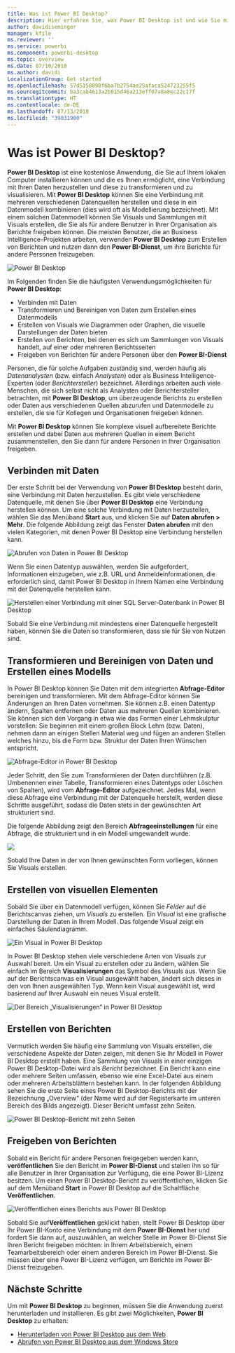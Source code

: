 ```yaml
---
title: Was ist Power BI Desktop?
description: Hier erfahren Sie, was Power BI Desktop ist und wie Sie mit der Verwendung beginnen.
author: davidiseminger
manager: kfile
ms.reviewer: ''
ms.service: powerbi
ms.component: powerbi-desktop
ms.topic: overview
ms.date: 07/10/2018
ms.author: davidi
LocalizationGroup: Get started
ms.openlocfilehash: 57d5158098f6ba7b2754ae25afaca524723255f5
ms.sourcegitcommit: ba3cab4613a2b815d46a213eff07a8a8ec22c17f
ms.translationtype: HT
ms.contentlocale: de-DE
ms.lasthandoff: 07/13/2018
ms.locfileid: "39031900"
---
```

# <a name="what-is-power-bi-desktop"></a>Was ist Power BI Desktop?

**Power BI Desktop** ist eine kostenlose Anwendung, die Sie auf Ihrem lokalen Computer installieren können und die es Ihnen ermöglicht, eine Verbindung mit Ihren Daten herzustellen und diese zu transformieren und zu visualisieren. Mit **Power BI Desktop** können Sie eine Verbindung mit mehreren verschiedenen Datenquellen herstellen und diese in ein Datenmodell kombinieren (dies wird oft als Modellierung bezeichnet). Mit einem solchen Datenmodell können Sie Visuals und Sammlungen mit Visuals erstellen, die Sie als für andere Benutzer in Ihrer Organisation als Berichte freigeben können. Die meisten Benutzer, die an Business Intelligence-Projekten arbeiten, verwenden **Power BI Desktop** zum Erstellen von Berichten und nutzen dann den **Power BI-Dienst**, um ihre Berichte für andere Personen freizugeben.

![Power BI Desktop](media/desktop-what-is-desktop/what-is-desktop_01.png)

Im Folgenden finden Sie die häufigsten Verwendungsmöglichkeiten für **Power BI Desktop**:

* Verbinden mit Daten
* Transformieren und Bereinigen von Daten zum Erstellen eines Datenmodells
* Erstellen von Visuals wie Diagrammen oder Graphen, die visuelle Darstellungen der Daten bieten
* Erstellen von Berichten, bei denen es sich um Sammlungen von Visuals handelt, auf einer oder mehreren Berichtsseiten
* Freigeben von Berichten für andere Personen über den **Power BI-Dienst**

Personen, die für solche Aufgaben zuständig sind, werden häufig als *Datenanalysten* (bzw. einfach *Analysten*) oder als Business Intelligence-Experten (oder *Berichtersteller*) bezeichnet. Allerdings arbeiten auch viele Menschen, die sich selbst nicht als Analysten oder Berichtersteller betrachten, mit **Power BI Desktop**, um überzeugende Berichts zu erstellen oder Daten aus verschiedenen Quellen abzurufen und Datenmodelle zu erstellen, die sie für Kollegen und Organisationen freigeben können.

Mit **Power BI Desktop** können Sie komplexe visuell aufbereitete Berichte erstellen und dabei Daten aus mehreren Quellen in einem Bericht zusammenstellen, den Sie dann für andere Personen in Ihrer Organisation freigeben. 

## <a name="connect-to-data"></a>Verbinden mit Daten
Der erste Schritt bei der Verwendung von **Power BI Desktop** besteht darin, eine Verbindung mit Daten herzustellen. Es gibt viele verschiedene Datenquelle, mit denen Sie über **Power BI Desktop** eine Verbindung herstellen können. Um eine solche Verbindung mit Daten herzustellen, wählen Sie das Menüband **Start** aus, und klicken Sie auf **Daten abrufen > Mehr**. Die folgende Abbildung zeigt das Fenster **Daten abrufen** mit den vielen Kategorien, mit denen Power BI Desktop eine Verbindung herstellen kann.

![Abrufen von Daten in Power BI Desktop](media/desktop-what-is-desktop/what-is-desktop_02.png)

Wenn Sie einen Datentyp auswählen, werden Sie aufgefordert, Informationen einzugeben, wie z.B. URL und Anmeldeinformationen, die erforderlich sind, damit Power BI Desktop in Ihrem Namen eine Verbindung mit der Datenquelle herstellen kann.

![Herstellen einer Verbindung mit einer SQL Server-Datenbank in Power BI Desktop](media/desktop-what-is-desktop/what-is-desktop_03.png)

Sobald Sie eine Verbindung mit mindestens einer Datenquelle hergestellt haben, können Sie die Daten so transformieren, dass sie für Sie von Nutzen sind.

## <a name="transform-and-clean-data-create-a-model"></a>Transformieren und Bereinigen von Daten und Erstellen eines Modells

In Power BI Desktop können Sie Daten mit dem integrierten **Abfrage-Editor** bereinigen und transformieren. Mit dem Abfrage-Editor können Sie Änderungen an Ihren Daten vornehmen. Sie können z.B. einen Datentyp ändern, Spalten entfernen oder Daten aus mehreren Quellen kombinieren. Sie können sich den Vorgang in etwa wie das Formen einer Lehmskulptur vorstellen: Sie beginnen mit einem großen Block Lehm (bzw. Daten), nehmen dann an einigen Stellen Material weg und fügen an anderen Stellen welches hinzu, bis die Form bzw. Struktur der Daten Ihren Wünschen entspricht. 

![Abfrage-Editor in Power BI Desktop](media/desktop-getting-started/designer_gsg_editquery.png)

Jeder Schritt, den Sie zum Transformieren der Daten durchführen (z.B. Umbenennen einer Tabelle, Transformieren eines Datentyps oder Löschen von Spalten), wird vom **Abfrage-Editor** aufgezeichnet. Jedes Mal, wenn diese Abfrage eine Verbindung mit der Datenquelle herstellt, werden diese Schritte ausgeführt, sodass die Daten stets in der gewünschten Art strukturiert sind.

Die folgende Abbildung zeigt den Bereich **Abfrageeinstellungen** für eine Abfrage, die strukturiert und in ein Modell umgewandelt wurde.

 ![](media/desktop-getting-started/shapecombine_querysettingsfinished.png)

Sobald Ihre Daten in der von Ihnen gewünschten Form vorliegen, können Sie Visuals erstellen. 

## <a name="create-visuals"></a>Erstellen von visuellen Elementen 

Sobald Sie über ein Datenmodell verfügen, können Sie *Felder* auf die Berichtscanvas ziehen, um *Visuals* zu erstellen. Ein *Visual* ist eine grafische Darstellung der Daten in Ihrem Modell. Das folgende Visual zeigt ein einfaches Säulendiagramm. 

![Ein Visual in Power BI Desktop](media/desktop-what-is-desktop/what-is-desktop_04.png)

In Power BI Desktop stehen viele verschiedene Arten von Visuals zur Auswahl bereit. Um ein Visual zu erstellen oder zu ändern, wählen Sie einfach im Bereich **Visualisierungen** das Symbol des Visuals aus. Wenn Sie auf der Berichtscanvas ein Visual ausgewählt haben, ändert sich dieses in den von Ihnen ausgewählten Typ. Wenn kein Visual ausgewählt ist, wird basierend auf Ihrer Auswahl ein neues Visual erstellt.

![Der Bereich „Visualisierungen“ in Power BI Desktop](media/desktop-what-is-desktop/what-is-desktop_05.png)

## <a name="create-reports"></a>Erstellen von Berichten

Vermutlich werden Sie häufig eine Sammlung von Visuals erstellen, die verschiedene Aspekte der Daten zeigen, mit denen Sie Ihr Modell in Power BI Desktop erstellt haben. Eine Sammlung von Visuals in einer einzigen Power BI Desktop-Datei wird als *Bericht* bezeichnet. Ein Bericht kann eine oder mehrere Seiten umfassen, ebenso wie eine Excel-Datei aus einem oder mehreren Arbeitsblättern bestehen kann. In der folgenden Abbildung sehen Sie die erste Seite eines Power BI Desktop-Berichts mit der Bezeichnung „Overview“ (der Name wird auf der Registerkarte im unteren Bereich des Bilds angezeigt). Dieser Bericht umfasst zehn Seiten.

![Power BI Desktop-Bericht mit zehn Seiten](media/desktop-what-is-desktop/what-is-desktop_01.png)

## <a name="share-reports"></a>Freigeben von Berichten

Sobald ein Bericht für andere Personen freigegeben werden kann, **veröffentlichen** Sie den Bericht im **Power BI-Dienst** und stellen ihn so für alle Benutzer in Ihrer Organisation zur Verfügung, die eine Power BI-Lizenz besitzen. Um einen Power BI Desktop-Bericht zu veröffentlichen, klicken Sie auf dem Menüband **Start** in Power BI Desktop auf die Schaltfläche **Veröffentlichen**.

![Veröffentlichen eines Berichts aus Power BI Desktop](media/desktop-what-is-desktop/what-is-desktop_06.png)

Sobald Sie auf**Veröffentlichen** geklickt haben, stellt Power BI Desktop über Ihr Power BI-Konto eine Verbindung mit dem **Power BI-Dienst** her und fordert Sie dann auf, auszuwählen, an welcher Stelle im Power BI-Dienst Sie Ihren Bericht freigeben möchten: in Ihrem Arbeitsbereich, einem Teamarbeitsbereich oder einem anderen Bereich im Power BI-Dienst. Sie müssen über eine Power BI-Lizenz verfügen, um Berichte im Power BI-Dienst freizugeben.


## <a name="next-steps"></a>Nächste Schritte

Um mit **Power BI Desktop** zu beginnen, müssen Sie die Anwendung zuerst herunterladen und installieren. Es gibt zwei Möglichkeiten, **Power BI Desktop** zu erhalten:

* [Herunterladen von Power BI Desktop aus dem Web](desktop-get-the-desktop.md)
* [Abrufen von Power BI Desktop aus dem Windows Store](http://aka.ms/pbidesktopstore)
